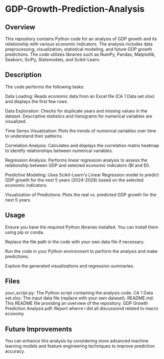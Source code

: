 # GDP-Growth-Prediction-Analysis


## Overview
This repository contains Python code for an analysis of GDP growth and its relationship with various economic indicators. The analysis includes data preprocessing, visualization, statistical modeling, and future GDP growth predictions. The code utilizes libraries such as NumPy, Pandas, Matplotlib, Seaborn, SciPy, Statsmodels, and Scikit-Learn.

## Description
The code performs the following tasks:

Data Loading: Reads economic data from an Excel file (CA 1 Data set.xlsx) and displays the first few rows.

Data Exploration: Checks for duplicate years and missing values in the dataset. Descriptive statistics and histograms for numerical variables are visualized.

Time Series Visualization: Plots the trends of numerical variables over time to understand their patterns.

Correlation Analysis: Calculates and displays the correlation matrix heatmap to identify relationships between numerical variables.

Regression Analysis: Performs linear regression analysis to assess the relationship between GDP and selected economic indicators (BI and EI).

Predictive Modeling: Uses Scikit-Learn's Linear Regression model to predict GDP growth for the next 5 years (2024-2028) based on the selected economic indicators.

Visualization of Predictions: Plots the real vs. predicted GDP growth for the next 5 years.

## Usage
Ensure you have the required Python libraries installed. You can install them using pip or conda.

Replace the file path in the code with your own data file if necessary.

Run the code in your Python environment to perform the analysis and make predictions.

Explore the generated visualizations and regression summaries.


## Files
your_script.py: The Python script containing the analysis code.
CA 1 Data set.xlsx: The input data file (replace with your own dataset).
README.md: This README file providing an overview of the repository.
GDP Growth Prediction Analysis.pdf: Report wherre i did all discussiond related to macro economy


## Future Improvements
You can enhance this analysis by considering more advanced machine learning models and feature engineering techniques to improve prediction accuracy.